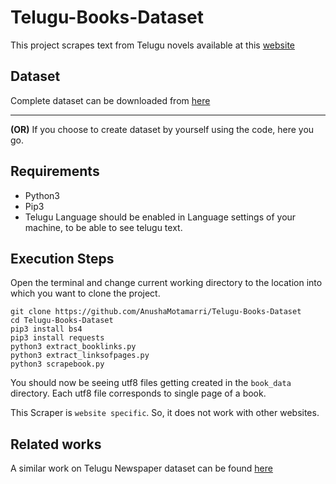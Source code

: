 # Telugu-Books-Dataset
This project scrapes text from Telugu novels available at this [website](http://www.teluguone.com/grandalayam/books/novels)
## Dataset
Complete dataset can be downloaded from [here](https://drive.google.com/open?id=1MDiP-_S2RtAN7c9TLnKi8I2pxIgONIP0)

---
**(OR)**
If you choose to create dataset by yourself using the code, here you go.
## Requirements
* Python3
* Pip3 
* Telugu Language should be enabled in Language settings of your machine, to be able to see telugu text.
## Execution Steps
Open the terminal and change current working directory to the location into which you want to clone the project.
```
git clone https://github.com/AnushaMotamarri/Telugu-Books-Dataset
cd Telugu-Books-Dataset
pip3 install bs4
pip3 install requests
python3 extract_booklinks.py
python3 extract_linksofpages.py
python3 scrapebook.py
```
You should now be seeing utf8 files getting created in the `book_data` directory. Each utf8 file corresponds to single page of a book.

This Scraper is `website specific`. So, it does not work with other websites.

## Related works
A similar work on Telugu Newspaper dataset can be found [here](https://github.com/AnushaMotamarri/Telugu-Books-Dataset)
